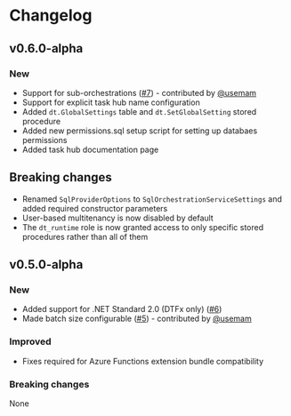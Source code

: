 # Changelog

## v0.6.0-alpha

### New

* Support for sub-orchestrations ([#7](https://github.com/microsoft/durabletask-mssql/pull/7)) - contributed by [@usemam](https://github.com/usemam)
* Support for explicit task hub name configuration
* Added `dt.GlobalSettings` table and `dt.SetGlobalSetting` stored procedure
* Added new permissions.sql setup script for setting up databaes permissions
* Added task hub documentation page

## Breaking changes

* Renamed `SqlProviderOptions` to `SqlOrchestrationServiceSettings` and added required constructor parameters
* User-based multitenancy is now disabled by default
* The `dt_runtime` role is now granted access to only specific stored procedures rather than all of them

## v0.5.0-alpha

### New

* Added support for .NET Standard 2.0 (DTFx only) ([#6](https://github.com/microsoft/durabletask-mssql/pull/6))
* Made batch size configurable ([#5](https://github.com/microsoft/durabletask-mssql/pull/5)) - contributed by [@usemam](https://github.com/usemam)

### Improved

* Fixes required for Azure Functions extension bundle compatibility

### Breaking changes

None
